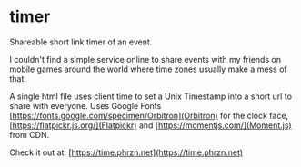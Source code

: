 # timer

Shareable short link timer of an event.

I couldn't find a simple service online to share events with my friends on mobile games around the world where time zones usually make a mess of that.

A single html file uses client time to set a Unix Timestamp into a short url to share with everyone. Uses Google Fonts [https://fonts.google.com/specimen/Orbitron](Orbitron) for the clock face, [https://flatpickr.js.org/](Flatpickr) and [https://momentjs.com/](Moment.js) from CDN.

Check it out at:
[https://time.phrzn.net](https://time.phrzn.net)
